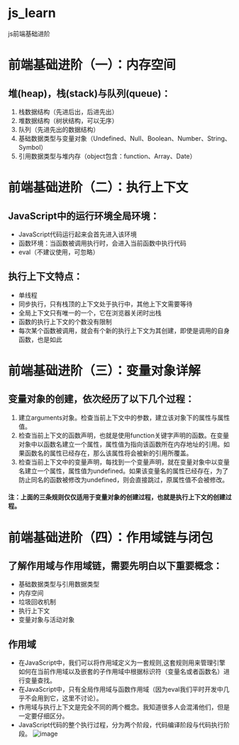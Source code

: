 # js_learn
js前端基础进阶

# 前端基础进阶（一）：内存空间
## 堆(heap)，栈(stack)与队列(queue)：
1. 栈数据结构（先进后出，后进先出）
2. 堆数据结构（树状结构，可以无序）
3. 队列（先进先出<FIFO>的数据结构）
4. 基础数据类型与变量对象（Undefined、Null、Boolean、Number、String、Symbol）
5. 引用数据类型与堆内存（object包含：function、Array、Date）

# 前端基础进阶（二）：执行上下文
## JavaScript中的运行环境全局环境：
- JavaScript代码运行起来会首先进入该环境
- 函数环境：当函数被调用执行时，会进入当前函数中执行代码
- eval（不建议使用，可忽略）
## 执行上下文特点：
- 单线程
- 同步执行，只有栈顶的上下文处于执行中，其他上下文需要等待
- 全局上下文只有唯一的一个，它在浏览器关闭时出栈
- 函数的执行上下文的个数没有限制
- 每次某个函数被调用，就会有个新的执行上下文为其创建，即使是调用的自身函数，也是如此

# 前端基础进阶（三）：变量对象详解
## 变量对象的创建，依次经历了以下几个过程：
1. 建立arguments对象。检查当前上下文中的参数，建立该对象下的属性与属性值。
2. 检查当前上下文的函数声明，也就是使用function关键字声明的函数。在变量对象中以函数名建立一个属性，属性值为指向该函数所在内存地址的引用。如果函数名的属性已经存在，那么该属性将会被新的引用所覆盖。
3. 检查当前上下文中的变量声明，每找到一个变量声明，就在变量对象中以变量名建立一个属性，属性值为undefined。如果该变量名的属性已经存在，为了防止同名的函数被修改为undefined，则会直接跳过，原属性值不会被修改。
#### 注：上面的三条规则仅仅适用于变量对象的创建过程，也就是执行上下文的创建过程。

# 前端基础进阶（四）：作用域链与闭包
## 了解作用域与作用域链，需要先明白以下重要概念：
- 基础数据类型与引用数据类型
- 内存空间
- 垃圾回收机制
- 执行上下文
- 变量对象与活动对象
## 作用域
- 在JavaScript中，我们可以将作用域定义为一套规则,这套规则用来管理引擎如何在当前作用域以及嵌套的子作用域中根据标识符（变量名或者函数名）进行变量查找。
- 在JavaScript中，只有全局作用域与函数作用域（因为eval我们平时开发中几乎不会用到它，这里不讨论）。
- 作用域与执行上下文是完全不同的两个概念。我知道很多人会混淆他们，但是一定要仔细区分。
- JavaScript代码的整个执行过程，分为两个阶段，代码编译阶段与代码执行阶段。
![image](https://user-images.githubusercontent.com/42436934/116204205-1cb89780-a76f-11eb-89e1-6b363ae4bc6d.png)

